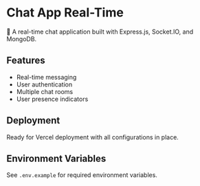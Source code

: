 # Chat App Real-Time

🚀 A real-time chat application built with Express.js, Socket.IO, and MongoDB.

## Features
- Real-time messaging
- User authentication
- Multiple chat rooms
- User presence indicators

## Deployment
Ready for Vercel deployment with all configurations in place.

## Environment Variables
See `.env.example` for required environment variables.
